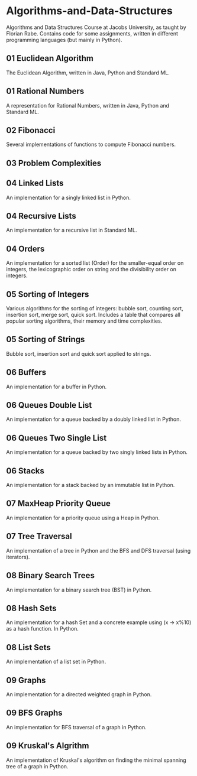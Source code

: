# Algorithms-and-Data-Structures
Algorithms and Data Structures Course at Jacobs University, as taught by Florian Rabe. Contains code for some assignments, written in different programming languages (but mainly in Python).

## 01 Euclidean Algorithm
The Euclidean Algorithm, written in Java, Python and Standard ML.

## 01 Rational Numbers
A representation for Rational Numbers, written in Java, Python and Standard ML.

## 02 Fibonacci
Several implementations of functions to compute Fibonacci numbers.

## 03 Problem Complexities


## 04 Linked Lists
An implementation for a singly linked list in Python.

## 04 Recursive Lists
An implementation for a recursive list in Standard ML.

## 04 Orders
An implementation for a sorted list (Order) for the smaller-equal order on integers, the lexicographic order on string and the divisibility order on integers.

## 05 Sorting of Integers
Various algorithms for the sorting of integers: bubble sort, counting sort, insertion sort, merge sort, quick sort.
Includes a table that compares all popular sorting algorithms, their memory and time complexities.

## 05 Sorting of Strings
Bubble sort, insertion sort and quick sort applied to strings.

## 06 Buffers
An implementation for a buffer in Python.

## 06 Queues Double List
An implementation for a queue backed by a doubly linked list in Python.

## 06 Queues Two Single List
An implementation for a queue backed by two singly linked lists in Python.

## 06 Stacks
An implementation for a stack backed by an immutable list in Python.

## 07 MaxHeap Priority Queue
An implementation for a priority queue using a Heap in Python.

## 07 Tree Traversal
An implementation of a tree in Python and the BFS and DFS traversal (using iterators).

## 08 Binary Search Trees
An implementation for a binary search tree (BST) in Python.

## 08 Hash Sets
An implementation for a hash Set and a concrete example using (x -> x%10) as a hash function. In Python.

## 08 List Sets
An implementation of a list set in Python.

## 09 Graphs
An implementation for a directed weighted graph in Python.

## 09 BFS Graphs
An implementation for BFS traversal of a graph in Python.

## 09 Kruskal's Algrithm
An implementation of Kruskal's algorithm on finding the minimal spanning tree of a graph in Python.
